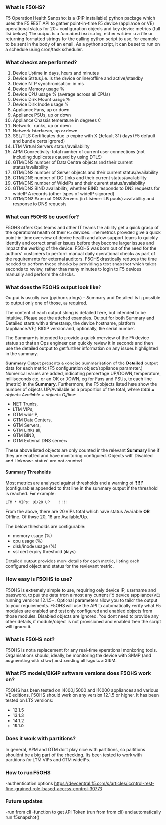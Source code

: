
### What is F5OHS?
F5 Operation Health Sanpshot is a (PIP installable) python package which uses the 
F5 REST API to gather point-in-time F5 device (appliance or VE) operational status for 20+ configuration objects and key device metrics (full list below.) The output is a formatted text string, either written to a file or returning formatted strings for the calling python script to use, for example to be sent in the body of an email.
As a python script, it can be set to run on a schedule using cron/task scheduler. 

### What checks are performed?
1. Device Uptime in days, hours and minutes
1. Device Status,i.e. is the device online/offline and active/standby
1. Device NTP synchronisation: in ms
1. Device Memory usage %
1. Device CPU usage % (average across all CPUs)
1. Device Disk Mount usage %
1. Device Disk Inode usage %
1. Appliance Fans, up or down
1. Appliance PSUs, up or down
1. Appliance Chassis temerature in degrees C
1. Network Trunks, up or down 
1. Network Interfaces, up or down
1. SSL/TLS Certificates due to expire with X (default 31) days (F5 default and bundle certs igrored)
1. LTM Virtual Servers status/availability
1. APM Connectivity: total number of current user connections (not including duplicates caused by using DTLS)
1. GTM/DNS number of Data Centre objects and their current status/availability
1. GTM/DNS number of Server objects and their current status/availability
1. GTM/DNS number of DC Links and their current status/availability
1. GTM/DNS number of WideIPs and their current status/availability
1. GTM/DNS BIND availability, whether BIND responds to DNS requests for wideIP A records (other types of wideIP signored)
1. GTM/DNS External DNS Servers (in Listener LB pools) availability and response to DNS requests

### What can F5OHS be used for?
F5OHS offers Ops teams and other IT teams the ability get a quick grasp of the operational health of their F5 devices. The metrics provided give a quick point-in-time overview of device health and allow support teams to quickly identify and correct smaller issues before they become larger issues and impact the working of the device. F5OHS was born out of the need for the authors' customers to perform manual daily operational checks as part of the requirements for external auditors. F5OHS drastically reduces the time needed to perform these checks by providing a text snapshot which takes seconds to review, rather than many minutes to login to F5 devices manually and perform the checks. 

### What does the F5OHS output look like?
Output is usually two (python strings) - Summary and Detailed. Is it possible to output only one of those, as required.

The content of each output string is detailed here, but intended to be intuitive. Please see the attched examples.
Output for both Summary and Detailed starts with a timestamp, the device hostname, platform (appliance/VE,) BIGIP version and, optionally, the serial number. 

The Summary is intended to provide a quick overview of the F5 device status so that an Ops engineer can quickly review it in seconds and then use the detailed output to get further information on any issues highlighted in the summary.

**Summary** Output presents a concise summarisation of the **Detailed** output data for each metric (F5 configuration object/appliance parameter.) 
Numerical values are added, indicating percentage UP/DOWN, temperature, milliseconds etc, or an OK or DOWN, eg for Fans and PSUs, to each line (metric) in the **Summary**.
Furthermore, the F5 objects listed here show the number of objects UP/Available as a proportion of the total, where *total **=** objects Available **+** objects Offline*:
* NET Trunks, 
* LTM VIPs, 
* GTM wideIP, 
* GTM Data Centers, 
* GTM Servers, 
* GTM Links all, 
* GTM BIND, 
* GTM External DNS servers

These above listed objects are only counted in the relevant **Summary** line if they are enabled and have monitoring configured. Objects with Disabled and Unknown status' are not counted.    

#### Summary Thresholds
Most metrics are analysed against thresholds and a warning of **'!!!!'** (configurable) appended to that line in the summary output if the threshold is reached. 
For example:
```
LTM * VIPs: 16/20 UP 	!!!!
```
From the above, there are 20 VIPs total which have status Available **OR** Offline. Of those 20, 16 are Available/Up.

The below thresholds are configurable:
* memory usage (%)
* cpu usage (%)
* disk/inode usage (%)
* ssl cert expiry threshold (days)


Detailed output provides more details for each metric, listing each configured object and status for the revlevant metric.

### How easy is F5OHS to use?
F5OHS is extremely simple to use, requiring only device IP, username and password, to pull the data from almost any current F5 device (appliance/VE) running versions 12.1.5+. Optional parameters allow you to tailor the output to your requirements. 
F5OHS will use the API to automatically verify what F5 modules are enabled and test only configured and enabled objects from those modules. Disabled objects are ignored. You dont need to provide any other details, if module/object is not provisioned and enabled then the script will ignore it. 
 

### What is F5OHS not?
F5OHS is not a replacement for any real-time operational monitoring tools. Organisations should, ideally, be monitoring the device with SNMP (and augmenting with sflow) and sending all logs to a SIEM. 


### What F5 models/BIGIP software versions does F5OHS work on?
F5OHS has been tested on i4000,i5000 and i10000 appliances and various VE editions.
F5OHS should work on any version 12.1.5 or higher. It has been tested on LTS versions:
* 12.1.5
* 13.1.3
* 14.1.2
* 15.1.0


### Does it work with partitions?
In general, APM and GTM dont play nice with partitions, so partitions shouldnt be a big part of the checking.
Its been tested to work with partitions for LTM VIPs and GTM wideIPs. 
 

### How to run F5OHS
-authentication options
https://devcentral.f5.com/s/articles/icontrol-rest-fine-grained-role-based-access-control-30773


### Future updates
-run from cli
-function to get API Token (run from from cli) and automatically run f5snapshot() 
